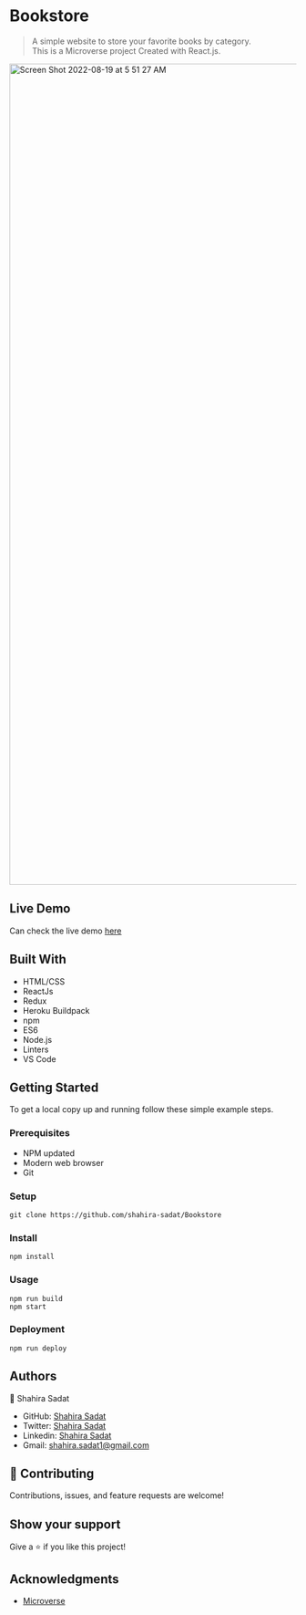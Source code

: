 # Bookstore
> A simple website to store your favorite books by category.<br> 
> This is a Microverse project Created with React.js.

<img width="1440" alt="Screen Shot 2022-08-19 at 5 51 27 AM" src="https://user-images.githubusercontent.com/53530780/185521675-7d76882b-2f19-46eb-845c-e4b849c7358c.png">


## Live Demo

Can check the live demo [here](https://63b814cfc34c5640965174fd--sensational-mooncake-98c180.netlify.app/)

## Built With

- HTML/CSS
- ReactJs
- Redux
- Heroku Buildpack
- npm
- ES6
- Node.js
- Linters
- VS Code
  
## Getting Started

To get a local copy up and running follow these simple example steps.

### Prerequisites

 - NPM updated
 - Modern web browser
 - Git
  
### Setup

    git clone https://github.com/shahira-sadat/Bookstore

### Install
    npm install

### Usage
    npm run build
    npm start

### Deployment
    npm run deploy

## Authors
👤 Shahira Sadat

- GitHub: [Shahira Sadat](https://github.com/shahira-sadat)
- Twitter: [Shahira Sadat](https://twitter.com/SadatShahira)
- Linkedin: [Shahira Sadat](https://www.linkedin.com/in/shahira-sadat-49b402199)
- Gmail: shahira.sadat1@gmail.com

## 🤝 Contributing
Contributions, issues, and feature requests are welcome!

## Show your support

Give a ⭐️ if you like this project!

## Acknowledgments

- [Microverse](https://www.microverse.org/)
